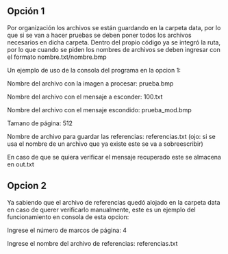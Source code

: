 ## Opción 1

Por organización los archivos se están guardando en la carpeta data, por lo que si se van a hacer pruebas se deben poner todos los archivos necesarios en dicha carpeta. Dentro del propio código ya se integró la ruta, por lo que cuando se piden los nombres de archivos se deben ingresar con el formato nombre.txt/nombre.bmp

Un ejemplo de uso de la consola del programa en la opcion 1:

Nombre del archivo con la imagen a procesar:
prueba.bmp

Nombre del archivo con el mensaje a esconder:
100.txt

Nombre del archivo con el mensaje escondido: 
prueba_mod.bmp

Tamano de página: 
512

Nombre de archivo para guardar las referencias: 
referencias.txt
(ojo: si se usa el nombre de un archivo que ya existe este se va a sobreescribir)

En caso de que se quiera verificar el mensaje recuperado este se almacena en out.txt

## Opcion 2

Ya sabiendo que el archivo de referencias quedó alojado en la carpeta data en caso de querer verificarlo manualmente, este es un ejemplo del funcionamiento en consola de esta opcion:

Ingrese el número de marcos de página: 
4

Ingrese el nombre del archivo de referencias: 
referencias.txt
